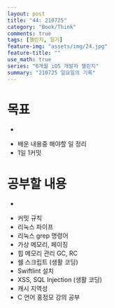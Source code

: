 ```yaml
---
layout: post
title: "44: 210725"
category: "Book/Think"
comments: true
tags: [챌린지, 일기]
feature-img: "assets/img/24.jpg"
feature-title: ""
use_math: true
series: "6개월 iOS 개발자 챌린지"
summary: "210725 일요일의 기록"
---
```





# 목표

* ~~~약먹기~~~
* 배운 내용중 해야할 일 정리
* 1일 1커밋


# 공부할 내용

* ~~~OSI 7layer 우아한 테크톡~~~
* 커밋 규칙
* 리눅스 파이프
* 리눅스 grep 명령어
* 가상 메모리, 페이징
* 힙 메모리 관리 GC, RC
* 쉘 스크립트 (생활 코딩)
* Swiftlint 설치
* XSS, SQL Injection (생활 코딩)
* 캐시 지역성
* C 언어 홍정모 강의 공부

